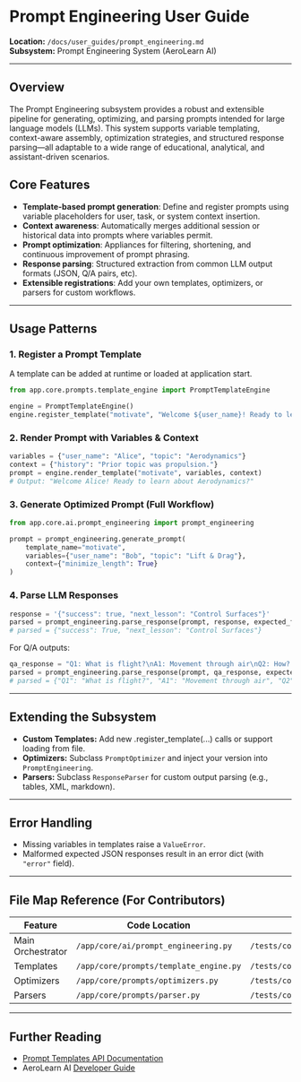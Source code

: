 # Prompt Engineering User Guide

**Location:** `/docs/user_guides/prompt_engineering.md`  
**Subsystem:** Prompt Engineering System (AeroLearn AI)

---

## Overview

The Prompt Engineering subsystem provides a robust and extensible pipeline for generating, optimizing, and parsing prompts intended for large language models (LLMs). This system supports variable templating, context-aware assembly, optimization strategies, and structured response parsing—all adaptable to a wide range of educational, analytical, and assistant-driven scenarios.

## Core Features

- **Template-based prompt generation**: Define and register prompts using variable placeholders for user, task, or system context insertion.
- **Context awareness**: Automatically merges additional session or historical data into prompts where variables permit.
- **Prompt optimization**: Appliances for filtering, shortening, and continuous improvement of prompt phrasing.
- **Response parsing**: Structured extraction from common LLM output formats (JSON, Q/A pairs, etc).
- **Extensible registrations**: Add your own templates, optimizers, or parsers for custom workflows.

---

## Usage Patterns

### 1. Register a Prompt Template

A template can be added at runtime or loaded at application start.

```python
from app.core.prompts.template_engine import PromptTemplateEngine

engine = PromptTemplateEngine()
engine.register_template("motivate", "Welcome ${user_name}! Ready to learn about ${topic}?")
```

### 2. Render Prompt with Variables & Context

```python
variables = {"user_name": "Alice", "topic": "Aerodynamics"}
context = {"history": "Prior topic was propulsion."}
prompt = engine.render_template("motivate", variables, context)
# Output: "Welcome Alice! Ready to learn about Aerodynamics?"
```

### 3. Generate Optimized Prompt (Full Workflow)

```python
from app.core.ai.prompt_engineering import prompt_engineering

prompt = prompt_engineering.generate_prompt(
    template_name="motivate",
    variables={"user_name": "Bob", "topic": "Lift & Drag"},
    context={"minimize_length": True}
)
```

### 4. Parse LLM Responses

```python
response = '{"success": true, "next_lesson": "Control Surfaces"}'
parsed = prompt_engineering.parse_response(prompt, response, expected_format="json")
# parsed = {"success": True, "next_lesson": "Control Surfaces"}
```
For Q/A outputs:
```python
qa_response = "Q1: What is flight?\nA1: Movement through air\nQ2: How? Lift"
parsed = prompt_engineering.parse_response(prompt, qa_response, expected_format="qa")
# parsed = {"Q1": "What is flight?", "A1": "Movement through air", "Q2": "How?", "Lift": ""}
```

---

## Extending the Subsystem

- **Custom Templates:** Add new .register_template(...) calls or support loading from file.
- **Optimizers:** Subclass `PromptOptimizer` and inject your version into `PromptEngineering`.
- **Parsers:** Subclass `ResponseParser` for custom output parsing (e.g., tables, XML, markdown).

---

## Error Handling

- Missing variables in templates raise a `ValueError`.
- Malformed expected JSON responses result in an error dict (with `"error"` field).

---

## File Map Reference (For Contributors)

| Feature                | Code Location                               | Test Location                                 |
|------------------------|---------------------------------------------|-----------------------------------------------|
| Main Orchestrator      | `/app/core/ai/prompt_engineering.py`        | `/tests/core/ai/test_prompt_engineering.py`   |
| Templates              | `/app/core/prompts/template_engine.py`      | `/tests/core/prompts/test_template_engine.py` |
| Optimizers             | `/app/core/prompts/optimizers.py`           | `/tests/core/prompts/test_optimizers.py`      |
| Parsers                | `/app/core/prompts/parser.py`               | `/tests/core/prompts/test_parser.py`          |

---

## Further Reading

- [Prompt Templates API Documentation](/docs/api/prompt_templates.md)
- AeroLearn AI [Developer Guide](../development/)